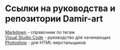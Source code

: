# Ссылки на руководства и репозитории Damir-art

[Markdown](https://damir-art.github.io/markdown/) - справочник по тегам<br />
[Visual Studio Code](https://damir-art.github.io/visual-studio-code/) - руководство для начинающих<br />
[Photoshop](https://damir-art.github.io/photoshop/) - для HTML-верстальщиков<br />

